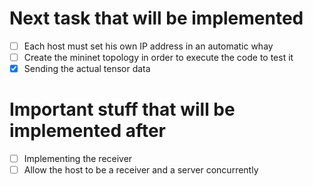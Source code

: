 # Next task that will be implemented 

- [ ] Each host must set his own IP address in an automatic whay
- [ ] Create the mininet topology in order to execute the code to test it 
- [x] Sending the actual tensor data 

# Important stuff that will be implemented after 
- [ ] Implementing the receiver 
- [ ] Allow the host to be a receiver and a server concurrently 